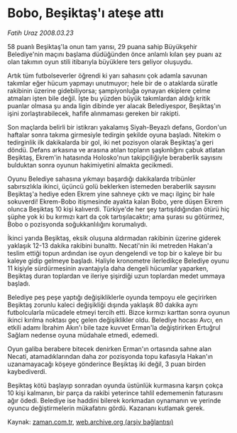 # Bobo, Beşiktaş'ı ateşe attı

*Fatih Uraz 2008.03.23*

<tr><td class="metin" colspan="2" style="padding-top: 20px; padding-left: 5px; padding-right: 10px;">58 puanlı Beşiktaş'la onun tam yarısı, 29 puana sahip Büyükşehir Belediye'nin maçını başlama düdüğünden önce anlamlı kılan şey puanı az olan takımın oyun stili itibarıyla büyüklere ters geliyor oluşuydu.</td></tr><tr><td class="metin" colspan="2" style="padding-top: 20px; padding-left: 5px; padding-right: 10px;"><p>Artık tüm futbolseverler öğrendi ki yarı sahasını çok adamla savunan takımlar eğer hücum yapmayı unutmuyor; hele bir de o ataklarda süratle rakibinin üzerine gidebiliyorsa; şampiyonluğa oynayan ekiplere çelme atmaları işten bile değil. İşte bu yüzden büyük takımlardan aldığı kritik puanlar olmasa şu anda ligin dibinde yer alacak Belediyespor, Beşiktaş'ın işini zorlaştırabilecek, hafife alınmaması gereken bir rakipti.
<p>Son maçlarda belirli bir istikrarı yakalamış Siyah-Beyazlı defans, Gordon'un haftalar sonra takıma girmesiyle tedirgin şekilde oyuna başladı. Nitekim o tedirginlik ilk dakikalarda bir gol, iki net pozisyon olarak Beşiktaş'a geri döndü. Defans arkasına ve arasına atılan topların şaşkınlığını çabuk atlatan Beşiktaş, Ekrem'in hatasında Holosko'nun takipçiliğiyle beraberlik sayısını bulduktan sonra oyunun hakimiyetini almakta gecikmedi.
<p>Oyunu Belediye sahasına yıkmayı başardığı dakikalarda tribünler sabırsızlıkla ikinci, üçüncü golü beklerken istemeden beraberlik sayısını Beşiktaş'a hediye eden Ekrem yine sahneye çıktı ve maçı ilginç bir hale sokuverdi! Ekrem-Bobo itişmesinde ayakta kalan Bobo, yere düşen Ekrem olunca Beşiktaş 10 kişi kalıverdi. Türkiye'de her şey tartışıldığından ötürü hiç şüphe yok ki bu kırmızı kart da çok tartışılacaktır; ama şurası su götürmez, Bobo o pozisyonda soğukkanlılığını korumalıydı.
<p>İkinci yarıda Beşiktaş, eksik oluşuna aldırmadan rakibinin üzerine giderek yaklaşık 12-13 dakika rakibini bunalttı. Necati'nin iki metreden Hakan'a teslim ettiği topun ardından ise oyun dengelendi ve top bir o kaleye bir bu kaleye gidip gelmeye başladı. Haliyle kronometre ilerledikçe Belediye oyunu 11 kişiyle sürdürmesinin avantajıyla daha dengeli hücumlar yaparken, Beşiktaş duran toplardan ve ileriye şişirdiği uzun toplardan medet ummaya başladı. 
<p>Belediye peş peşe yaptığı değişikliklerle oyunda tempoyu ele geçirirken Beşiktaş zorunlu kaleci değişikliği dışında yaklaşık 80 dakika aynı futbolcularla mücadele etmeyi tercih etti. Bizce kırmızı karttan sonra oyunun ikinci kırılma noktası geç gelen değişiklikler oldu. Belediye hocası Avcı, en etkili adamı İbrahim Akın'ı bile taze kuvvet Erman'la değiştirirken Ertuğrul Sağlam nedense oyuna müdahale etmedi, edemedi.
<p>Oyun galiba berabere bitecek denirken Erman'ın ortasında sahne alan Necati, atamadıklarından daha zor pozisyonda topu kafasıyla Hakan'ın uzanamayacağı köşeye gönderince Beşiktaş iki değil, 3 puan birden kaybediverdi.
<p>Beşiktaş kötü başlayıp sonradan oyunda üstünlük kurmasına karşın çokça 10 kişi kalmanın, bir parça da rakibi yeterince tahlil edememenin faturasını ağır ödedi. Belediye ise haddini bilerek korkmadan oynamanın ve yerinde oyuncu değiştirmelerin mükafatını gördü. Kazananı kutlamak gerek.<br/></p></p></p></p></p></p></p></td></tr>

Kaynak: [zaman.com.tr](http://zaman.com.tr/yazar.do?yazino=668031), [web.archive.org (arşiv bağlantısı)](http://web.archive.org/web/20080420140844/http://www.zaman.com.tr:80/yazar.do?yazino=668031)
